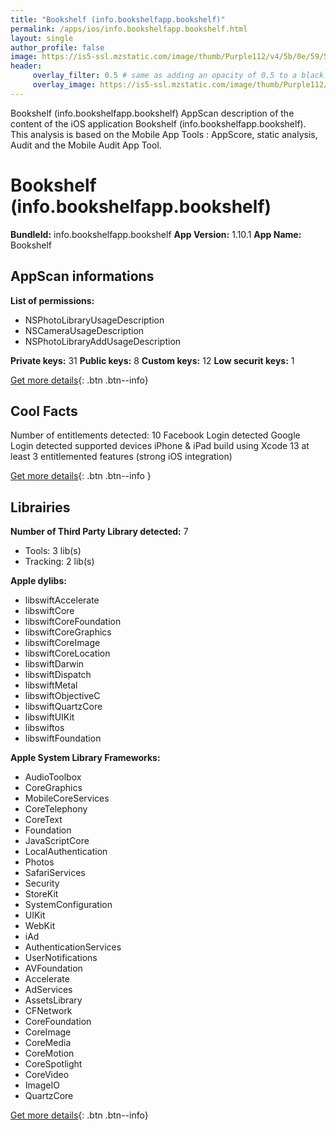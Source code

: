 ```yaml
---
title: "Bookshelf (info.bookshelfapp.bookshelf)"
permalink: /apps/ios/info.bookshelfapp.bookshelf.html
layout: single
author_profile: false
image: https://is5-ssl.mzstatic.com/image/thumb/Purple112/v4/5b/0e/59/5b0e59c0-8cac-f2ec-5a21-f1598cefe124/AppIcon-0-0-1x_U007emarketing-0-0-0-7-0-0-sRGB-0-0-0-GLES2_U002c0-512MB-85-220-0-0.png/512x512bb.jpg
header: 
     overlay_filter: 0.5 # same as adding an opacity of 0.5 to a black background
     overlay_image: https://is5-ssl.mzstatic.com/image/thumb/Purple112/v4/5b/0e/59/5b0e59c0-8cac-f2ec-5a21-f1598cefe124/AppIcon-0-0-1x_U007emarketing-0-0-0-7-0-0-sRGB-0-0-0-GLES2_U002c0-512MB-85-220-0-0.png/512x512bb.jpg
---
```

Bookshelf (info.bookshelfapp.bookshelf) AppScan description of the content of the iOS application Bookshelf (info.bookshelfapp.bookshelf). This analysis is based on the Mobile App Tools : AppScore, static analysis, Audit and the Mobile Audit App Tool.

# Bookshelf (info.bookshelfapp.bookshelf)

**BundleId:** info.bookshelfapp.bookshelf
**App Version:** 1.10.1
**App Name:** Bookshelf


## AppScan informations 

**List of permissions:** 
- NSPhotoLibraryUsageDescription
- NSCameraUsageDescription
- NSPhotoLibraryAddUsageDescription
  
  
**Private keys:** 31
**Public keys:** 8
**Custom keys:** 12
**Low securit keys:** 1
  
[Get more details](/pricing.html){: .btn .btn--info}

## Cool Facts

Number of entitlements detected: 10
Facebook Login detected
Google Login detected
supported devices iPhone & iPad
build using Xcode 13
at least 3 entitlemented features (strong iOS integration)
  
[Get more details](/pricing.html){: .btn .btn--info }

## Librairies 
**Number of Third Party Library detected:** 7
- Tools: 3 lib(s)
- Tracking: 2 lib(s)


**Apple dylibs:**
- libswiftAccelerate
- libswiftCore
- libswiftCoreFoundation
- libswiftCoreGraphics
- libswiftCoreImage
- libswiftCoreLocation
- libswiftDarwin
- libswiftDispatch
- libswiftMetal
- libswiftObjectiveC
- libswiftQuartzCore
- libswiftUIKit
- libswiftos
- libswiftFoundation


**Apple System Library Frameworks:**
- AudioToolbox
- CoreGraphics
- MobileCoreServices
- CoreTelephony
- CoreText
- Foundation
- JavaScriptCore
- LocalAuthentication
- Photos
- SafariServices
- Security
- StoreKit
- SystemConfiguration
- UIKit
- WebKit
- iAd
- AuthenticationServices
- UserNotifications
- AVFoundation
- Accelerate
- AdServices
- AssetsLibrary
- CFNetwork
- CoreFoundation
- CoreImage
- CoreMedia
- CoreMotion
- CoreSpotlight
- CoreVideo
- ImageIO
- QuartzCore


  
[Get more details](/pricing.html){: .btn .btn--info}

